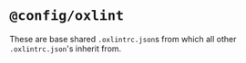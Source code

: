 # `@config/oxlint`

These are base shared `.oxlintrc.json`s from which all other `.oxlintrc.json`'s inherit from.
